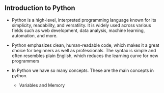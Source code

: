 ## Introduction to Python

- Python is a high-level, interpreted programming language known for its simplicity, readability, and versatility. It is widely used across various fields such as web development, data analysis, machine learning, automation, and more.

- Python emphasizes clean, human-readable code, which makes it a great choice for beginners as well as professionals. The syntax is simple and often resembles plain English, which reduces the learning curve for new programmers

- In Python we have so many concepts. These are the main concepts in python.

  - Variables and Memory